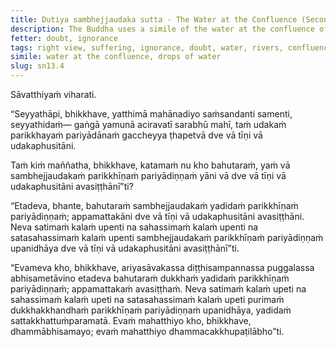 ```yaml
---
title: Dutiya sambhejjaudaka sutta - The Water at the Confluence (Second)
description: The Buddha uses a simile of the water at the confluence of great rivers to illustrate the extent of suffering that is exhausted and overcome by a disciple of the Noble Ones who has attained right view.
fetter: doubt, ignorance
tags: right view, suffering, ignorance, doubt, water, rivers, confluence sn, sn12-21, sn13
simile: water at the confluence, drops of water
slug: sn13.4
---
```


Sāvatthiyaṁ viharati.

“Seyyathāpi, bhikkhave, yatthimā mahānadiyo saṁsandanti samenti, seyyathidaṁ— gaṅgā yamunā aciravatī sarabhū mahī, taṁ udakaṁ parikkhayaṁ pariyādānaṁ gaccheyya ṭhapetvā dve vā tīṇi vā udakaphusitāni.

Taṁ kiṁ maññatha, bhikkhave, katamaṁ nu kho bahutaraṁ, yaṁ vā sambhejjaudakaṁ parikkhīṇaṁ pariyādiṇṇaṁ yāni vā dve vā tīṇi vā udakaphusitāni avasiṭṭhānī”ti?

“Etadeva, bhante, bahutaraṁ sambhejjaudakaṁ yadidaṁ parikkhīṇaṁ pariyādiṇṇaṁ; appamattakāni dve vā tīṇi vā udakaphusitāni avasiṭṭhāni. Neva satimaṁ kalaṁ upenti na sahassimaṁ kalaṁ upenti na satasahassimaṁ kalaṁ upenti sambhejjaudakaṁ parikkhīṇaṁ pariyādiṇṇaṁ upanidhāya dve vā tīṇi vā udakaphusitāni avasiṭṭhānī”ti.

“Evameva kho, bhikkhave, ariyasāvakassa diṭṭhisampannassa puggalassa abhisametāvino etadeva bahutaraṁ dukkhaṁ yadidaṁ parikkhīṇaṁ pariyādiṇṇaṁ; appamattakaṁ avasiṭṭhaṁ. Neva satimaṁ kalaṁ upeti na sahassimaṁ kalaṁ upeti na satasahassimaṁ kalaṁ upeti purimaṁ dukkhakkhandhaṁ parikkhīṇaṁ pariyādiṇṇaṁ upanidhāya, yadidaṁ sattakkhattuṁparamatā. Evaṁ mahatthiyo kho, bhikkhave, dhammābhisamayo; evaṁ mahatthiyo dhammacakkhupaṭilābho”ti.
